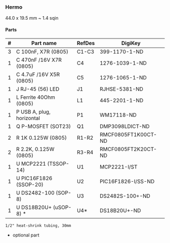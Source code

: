 ### Hermo ###

44.0 x 19.5 mm ~ 1.4 sqin


#### Parts ####

|  # | Part name                        | RefDes  | DigiKey                    |
|---:|----------------------------------|---------|----------------------------|
|  3 | C 100nF, X7R (0805)              | C1-C3   | 399-1170-1-ND              |
|  1 | C 470nF /16V X7R (0805)          | C4      | 1276-1039-1-ND             |
|  1 | C 4.7uF /16V X5R (0805)          | C5      | 1276-1065-1-ND             |
|  1 | J RJ-45 (56) LED                 | J1      | RJHSE-5381-ND              |
|  1 | L Ferrite 40Ohm (0805)           | L1      | 445-2201-1-ND              |
|  1 | P USB A, plug, horizontal        | P1      | WM17118-ND                 |
|  1 | Q P-MOSFET (SOT23)               | Q1      | DMP3098LDICT-ND            |
|  2 | R 1K 0.125W (0805)               | R1-R2   | RMCF0805FT1K00CT-ND        |
|  2 | R 2.2K, 0.125W (0805)            | R3-R4   | RMCF0805FT2K20CT-ND        |
|  1 | U MCP2221 (TSSOP-14)             | U1      | MCP2221-I/ST               |
|  1 | U PIC16F1826 (SSOP-20)           | U2      | PIC16F1826-I/SS-ND         |
|  1 | U DS2482-100 (SOP-8)             | U3      | DS2482S-100+-ND            |
|  1 | U DS18B20U+ (uSOP-8) *           | U4*     | DS18B20U+-ND               |

    1/2" heat-shrink tubing, 30mm
    
* optional part
